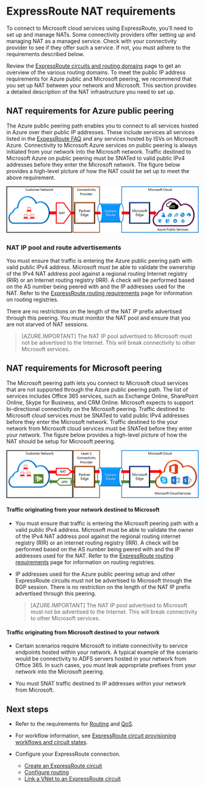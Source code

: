 <properties
   pageTitle="NAT requirements for ExpressRoute circuits | Microsoft Azure"
   description="This page provides detailed requirements for configuring and managing NAT for ExpressRoute circuits."
   documentationCenter="na"
   services="expressroute"
   authors="cherylmc"
   manager="carolz"
   editor=""/>
<tags
   ms.service="expressroute"
   ms.devlang="na"
   ms.topic="get-started-article"
   ms.tgt_pltfrm="na"
   ms.workload="infrastructure-services"
   ms.date="10/06/2015"
   ms.author="cherylmc"/>

# ExpressRoute NAT requirements

To connect to Microsoft cloud services using ExpressRoute, you’ll need to set up and manage NATs. Some connectivity providers offer setting up and managing NAT as a managed service. Check with your connectivity provider to see if they offer such a service. If not, you must adhere to the requirements described below. 

Review the [ExpressRoute circuits and routing domains](expressroute-circuit-peerings.md) page to get an overview of the various routing domains. To meet the public IP address requirements for Azure public and Microsoft peering, we recommend that you set up NAT between your network and Microsoft. This section provides a detailed description of the NAT infrastructure you need to set up.

## NAT requirements for Azure public peering

The Azure public peering path enables you to connect to all services hosted in Azure over their public IP addresses. These include services all services listed in the [ExpessRoute FAQ](expressroute-faqs.md) and any services hosted by ISVs on Microsoft Azure. Connectivity to Microsoft Azure services on public peering is always initiated from your network into the Microsoft network. Traffic destined to Microsoft Azure on public peering must be SNATed to valid public IPv4 addresses before they enter the Microsoft network. The figure below provides a high-level picture of how the NAT could be set up to meet the above requirement.

![](./media/expressroute-nat/expressroute-nat-azure-public.png) 

### NAT IP pool and route advertisements

You must ensure that traffic is entering the Azure public peering path with valid public IPv4 address. Microsoft must be able to validate the ownership of the IPv4 NAT address pool against a regional routing Internet registry (RIR) or an Internet routing registry (IRR). A check will be performed based on the AS number being peered with and the IP addresses used for the NAT. Refer to the [ExpressRoute routing requirements](expressroute-routing.md) page for information on routing registries.
 
There are no restrictions on the length of the NAT IP prefix advertised through this peering. You must monitor the NAT pool and ensure that you are not starved of NAT sessions.

>[AZURE.IMPORTANT] The NAT IP pool advertised to Microsoft must not be advertised to the Internet. This will break connectivity to other Microsoft services.

## NAT requirements for Microsoft peering

The Microsoft peering path lets you connect to Microsoft cloud services that are not supported through the Azure public peering path. The list of services includes Office 365 services, such as Exchange Online, SharePoint Online, Skype for Business, and CRM Online. Microsoft expects to support bi-directional connectivity on the Microsoft peering. Traffic destined to Microsoft cloud services must be SNATed to valid public IPv4 addresses before they enter the Microsoft network. Traffic destined to the your network from Microsoft cloud services must be SNATed before they enter your network. The figure below provides a high-level picture of how the NAT should be setup for Microsoft peering.
 
![](./media/expressroute-nat/expressroute-nat-microsoft.png) 


#### Traffic originating from your network destined to Microsoft

- You must ensure that traffic is entering the Microsoft peering path with a valid public IPv4 address. Microsoft must be able to validate the owner of the IPv4 NAT address pool against the regional routing internet registry (RIR) or an internet routing registry (IRR). A check will be performed based on the AS number being peered with and the IP addresses used for the NAT. Refer to the [ExpressRoute routing requirements](expressroute-routing.md) page for information on routing registries.

- IP addresses used for the Azure public peering setup and other ExpressRoute circuits must not be advertised to Microsoft through the BGP session. There is no restriction on the length of the NAT IP prefix advertised through this peering.

    >[AZURE.IMPORTANT] The NAT IP pool advertised to Microsoft must not be advertised to the Internet. This will break connectivity to other Microsoft services.

#### Traffic originating from Microsoft destined to your network

- Certain scenarios require Microsoft to initiate connectivity to service endpoints hosted within your network. A typical example of the scenario would be connectivity to ADFS servers hosted in your network from Office 365. In such cases, you must leak appropriate prefixes from your network into the Microsoft peering. 

- You must SNAT traffic destined to IP addresses within your network from Microsoft. 

## Next steps

- Refer to the requirements for [Routing](expressroute-routing.md) and [QoS](expressroute-qos.md).
- For workflow information, see [ExpressRoute circuit provisioning workflows and circuit states](expressroute-workflows.md).
- Configure your ExpressRoute connection.

    - [Create an ExpressRoute circuit](expressroute-howto-circuit-classic.md)
    - [Configure routing](expressroute-howto-routing-classic.md)
    - [Link a VNet to an ExpressRoute circuit](expressroute-howto-linkvnet-classic.md)


